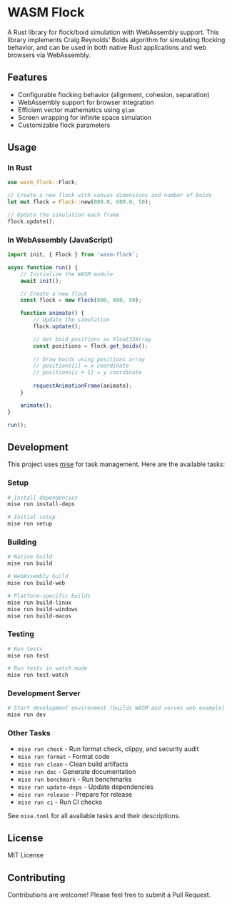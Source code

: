 # WASM Flock

A Rust library for flock/boid simulation with WebAssembly support. This library implements Craig Reynolds' Boids algorithm for simulating flocking behavior, and can be used in both native Rust applications and web browsers via WebAssembly.

## Features

- Configurable flocking behavior (alignment, cohesion, separation)
- WebAssembly support for browser integration
- Efficient vector mathematics using `glam`
- Screen wrapping for infinite space simulation
- Customizable flock parameters

## Usage

### In Rust

```rust
use wasm_flock::Flock;

// Create a new flock with canvas dimensions and number of boids
let mut flock = Flock::new(800.0, 600.0, 50);

// Update the simulation each frame
flock.update();
```

### In WebAssembly (JavaScript)

```javascript
import init, { Flock } from 'wasm-flock';

async function run() {
    // Initialize the WASM module
    await init();

    // Create a new flock
    const flock = new Flock(800, 600, 50);

    function animate() {
        // Update the simulation
        flock.update();

        // Get boid positions as Float32Array
        const positions = flock.get_boids();
        
        // Draw boids using positions array
        // positions[i] = x coordinate
        // positions[i + 1] = y coordinate
        
        requestAnimationFrame(animate);
    }

    animate();
}

run();
```

## Development

This project uses [mise](https://mise.jdx.dev/) for task management. Here are the available tasks:

### Setup

```bash
# Install dependencies
mise run install-deps

# Initial setup
mise run setup
```

### Building

```bash
# Native build
mise run build

# WebAssembly build
mise run build-web

# Platform-specific builds
mise run build-linux
mise run build-windows
mise run build-macos
```

### Testing

```bash
# Run tests
mise run test

# Run tests in watch mode
mise run test-watch
```

### Development Server

```bash
# Start development environment (builds WASM and serves web example)
mise run dev
```

### Other Tasks

- `mise run check` - Run format check, clippy, and security audit
- `mise run format` - Format code
- `mise run clean` - Clean build artifacts
- `mise run doc` - Generate documentation
- `mise run benchmark` - Run benchmarks
- `mise run update-deps` - Update dependencies
- `mise run release` - Prepare for release
- `mise run ci` - Run CI checks

See `mise.toml` for all available tasks and their descriptions.

## License

MIT License

## Contributing

Contributions are welcome! Please feel free to submit a Pull Request.
